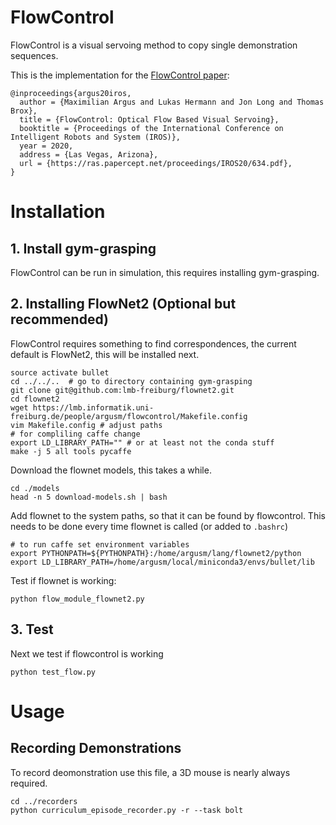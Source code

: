 # FlowControl

FlowControl is a visual servoing method to copy single demonstration sequences.

This is the implementation for the [FlowControl paper](https://lmb.informatik.uni-freiburg.de/projects/flowcontrol/):

```
@inproceedings{argus20iros,
  author = {Maximilian Argus and Lukas Hermann and Jon Long and Thomas Brox},
  title = {FlowControl: Optical Flow Based Visual Servoing},
  booktitle = {Proceedings of the International Conference on Intelligent Robots and System (IROS)},
  year = 2020,
  address = {Las Vegas, Arizona},
  url = {https://ras.papercept.net/proceedings/IROS20/634.pdf},
}
```


# Installation

## 1. Install gym-grasping

FlowControl can be run in simulation, this requires installing gym-grasping.

## 2. Installing FlowNet2 (Optional but recommended)

FlowControl requires something to find correspondences, the current default
is FlowNet2, this will be installed next.

```
source activate bullet
cd ../../..  # go to directory containing gym-grasping
git clone git@github.com:lmb-freiburg/flownet2.git
cd flownet2
wget https://lmb.informatik.uni-freiburg.de/people/argusm/flowcontrol/Makefile.config
vim Makefile.config # adjust paths
# for compliling caffe change
export LD_LIBRARY_PATH="" # or at least not the conda stuff
make -j 5 all tools pycaffe
```

Download the flownet models, this takes a while.
```
cd ./models
head -n 5 download-models.sh | bash
```

Add flownet to the system paths, so that it can be found by flowcontrol.
This needs to be done every time flownet is called (or added to `.bashrc`)

```
# to run caffe set environment variables
export PYTHONPATH=${PYTHONPATH}:/home/argusm/lang/flownet2/python
export LD_LIBRARY_PATH=/home/argusm/local/miniconda3/envs/bullet/lib
```

Test if flownet is working:
```
python flow_module_flownet2.py
```


## 3. Test

Next we test if flowcontrol is working
```
python test_flow.py
```



# Usage

## Recording Demonstrations

To record deomonstration use this file, a 3D mouse is nearly always required.
```
cd ../recorders
python curriculum_episode_recorder.py -r --task bolt
```
